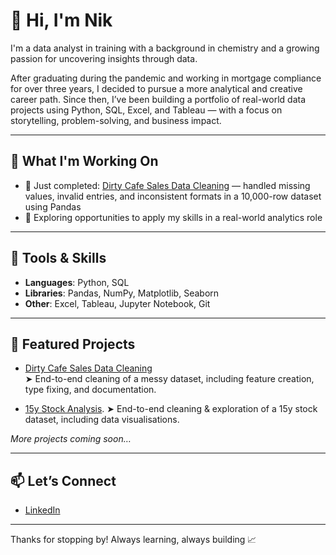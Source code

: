 # 👋 Hi, I'm Nik

I'm a data analyst in training with a background in chemistry and a growing passion for uncovering insights through data.

After graduating during the pandemic and working in mortgage compliance for over three years, I decided to pursue a more analytical and creative career path. Since then, I’ve been building a portfolio of real-world data projects using Python, SQL, Excel, and Tableau — with a focus on storytelling, problem-solving, and business impact.

---

## 🚀 What I'm Working On

- 🧹 Just completed: [Dirty Cafe Sales Data Cleaning](https://github.com/nikcodespy/dirty_cafe_data_cleaning) — handled missing values, invalid entries, and inconsistent formats in a 10,000-row dataset using Pandas
- 💼 Exploring opportunities to apply my skills in a real-world analytics role

---

## 🧰 Tools & Skills

- **Languages**: Python, SQL  
- **Libraries**: Pandas, NumPy, Matplotlib, Seaborn  
- **Other**: Excel, Tableau, Jupyter Notebook, Git

---

## 📂 Featured Projects

- [Dirty Cafe Sales Data Cleaning](https://github.com/nikcodespy/dirty_cafe_data_cleaning)  
  ➤ End-to-end cleaning of a messy dataset, including feature creation, type fixing, and documentation.

- [15y Stock Analysis](https://github.com/nikcodespy/15y_stock_analysis).
  ➤ End-to-end cleaning & exploration of a 15y stock dataset, including data visualisations.

*More projects coming soon…*

---

## 📫 Let’s Connect

- [LinkedIn](https://www.linkedin.com/in/your-linkedin-here)

---

Thanks for stopping by! Always learning, always building 📈
